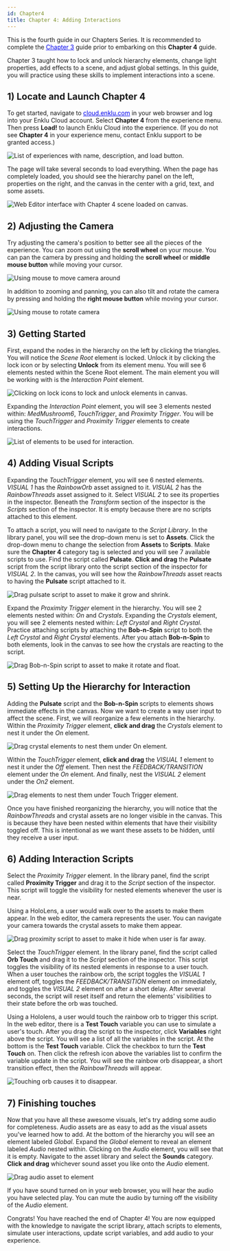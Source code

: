 ```yaml
---
id: Chapter4
title: Chapter 4: Adding Interactions
---
```


This is the fourth guide in our Chapters Series. It is recommended to complete the <a style="color:#0000ee" href="/docs/ChaptersSeries/Chapter3" target="\_blank"><u>Chapter 3</u></a> guide prior to embarking on this **Chapter 4** guide.

Chapter 3 taught how to lock and unlock hierarchy elements, change light properties, add effects to a scene, and adjust global settings. In this guide, you will practice using these skills to implement interactions into a scene.

## 1) Locate and Launch Chapter 4

To get started, navigate to <a style="color:#0000ee" href="https://cloud.enklu.com/" target="\_blank"><u>cloud.enklu.com</u></a> in your web browser and log into your Enklu Cloud account. Select **Chapter 4** from the experience menu. Then press **Load!** to launch Enklu Cloud into the experience. (If you do not see **Chapter 4** in your experience menu, contact Enklu support to be granted access.)

![List of experiences with name, description, and load button.](/img/product/Chapter4_MyExperiences.png)

The page will take several seconds to load everything. When the page has completely loaded, you should see the hierarchy panel on the left, properties on the right, and the canvas in the center with a grid, text, and some assets.

![Web Editor interface with Chapter 4 scene loaded on canvas.](/img/product/Chapter4_Main.png)

## 2) Adjusting the Camera

Try adjusting the camera's position to better see all the pieces of the experience. You can zoom out using the **scroll wheel** on your mouse. You can pan the camera by pressing and holding the **scroll wheel** or **middle mouse button** while moving your cursor.

![Using mouse to move camera around](/img/product/Chapter4_AdjustCamera.gif)

In addition to zooming and panning, you can also tilt and rotate the camera by pressing and holding the **right mouse button** while moving your cursor.

![Using mouse to rotate camera](/img/product/Chapter4_CameraRotate.gif)

## 3) Getting Started

First, expand the nodes in the hierarchy on the left by clicking the triangles. You will notice the *Scene Root* element is locked. Unlock it by clicking the lock icon or by selecting **Unlock** from its element menu. You will see 6 elements nested within the Scene Root element. The main element you will be working with is the *Interaction Point* element.

![Clicking on lock icons to lock and unlock elements in canvas.](/img/product/Chapter4_HierarchyUnlock.gif)

Expanding the *Interaction Point* element, you will see 3 elements nested within: *MedMushroom6*, *TouchTrigger*, and *Proximity Trigger*. You will be using the *TouchTrigger* and *Proximity Trigger* elements to create interactions.

![List of elements to be used for interaction.](/img/product/Chapter4_HierarchyInteractionPoint.gif)

## 4) Adding Visual Scripts

Expanding the *TouchTrigger* element, you will see 6 nested elements. *VISUAL 1* has the *RainbowOrb* asset assigned to it. *VISUAL 2* has the *RainbowThreads* asset assigned to it. Select *VISUAL 2* to see its properties in the inspector. Beneath the *Transform* section of the inspector is the *Scripts* section of the inspector. It is empty because there are no scripts attached to this element.

To attach a script, you will need to navigate to the *Script Library*. In the library panel, you will see the drop-down menu is set to **Assets**. Click the drop-down menu to change the selection from **Assets** to **Scripts**. Make sure the **Chapter 4** category tag is selected and you will see 7 available scripts to use. Find the script called **Pulsate**. **Click and drag** the **Pulsate** script from the script library onto the script section of the inspector for *VISUAL 2*. In the canvas, you will see how the *RainbowThreads* asset reacts to having the **Pulsate** script attached to it.

![Drag pulsate script to asset to make it grow and shrink.](/img/product/Chapter4_AttachPulsate.gif)

Expand the *Proximity Trigger* element in the hierarchy. You will see 2 elements nested within: *On* and *Crystals*. Expanding the *Crystals* element, you will see 2 elements nested within: *Left Crystal* and *Right Crystal*. Practice attaching scripts by attaching the **Bob-n-Spin** script to both the *Left Crystal* and *Right Crystal* elements. After you attach **Bob-n-Spin** to both elements, look in the canvas to see how the crystals are reacting to the script.

![Drag Bob-n-Spin script to asset to make it rotate and float.](/img/product/Chapter4_AttachBobnSpin.gif)

## 5) Setting Up the Hierarchy for Interaction

Adding the **Pulsate** script and the **Bob-n-Spin** scripts to elements shows immediate effects in the canvas. Now we want to create a way user input to affect the scene. First, we will reorganize a few elements in the hierarchy. Within the *Proximity Trigger* element, **click and drag** the *Crystals* element to nest it under the *On* element.

![Drag crystal elements to nest them under On element.](/img/product/Chapter4_HierarchyCrystals.gif)

Within the *TouchTrigger* element, **click and drag** the *VISUAL 1* element to nest it under the *Off* element. Then nest the *FEEDBACK/TRANSITION* element under the *On* element. And finally, nest the *VISUAL 2* element under the *On2* element.

![Drag elements to nest them under Touch Trigger element.](/img/product/Chapter4_HierarchyTouchTrigger.gif)

Once you have finished reorganizing the hierarchy, you will notice that the *RainbowThreads* and crystal assets are no longer visible in the canvas. This is because they have been nested within elements that have their visibility toggled off. This is intentional as we want these assets to be hidden, until they receive a user input.


## 6) Adding Interaction Scripts

Select the *Proximity Trigger* element. In the library panel, find the script called **Proximity Trigger** and drag it to the *Script* section of the inspector. This script will toggle the visibility for nested elements whenever the user is near.

Using a HoloLens, a user would walk over to the assets to make them appear. In the web editor, the camera represents the user. You can navigate your camera towards the crystal assets to make them appear.

![Drag proximity script to asset to make it hide when user is far away.](/img/product/Chapter4_ProximityTriggerScript.gif)


Select the *TouchTrigger* element. In the library panel, find the script called **Orb Touch** and drag it to the *Script* section of the inspector. This script toggles the visibility of its nested elements in response to a user touch. When a user touches the rainbow orb, the script toggles the *VISUAL 1* element off, toggles the *FEEDBACK/TRANSITION* element on immediately, and toggles the *VISUAL 2* element on after a short delay. After several seconds, the script will reset itself and return the elements' visibilities to their state before the orb was touched.

Using a Hololens, a user would touch the rainbow orb to trigger this script. In the web editor, there is a **Test Touch** variable you can use to simulate a user's touch. After you drag the script to the inspector, click **Variables** right above the script. You will see a list of all the variables in the script. At the bottom is the **Test Touch** variable. Click the checkbox to turn the **Test Touch** on. Then click the refresh icon above the variables list to confirm the variable update in the script. You will see the rainbow orb disappear, a short transition effect, then the *RainbowThreads* will appear.

![Touching orb causes it to disappear.](/img/product/Chapter4_OrbTouch.gif)


## 7) Finishing touches

Now that you have all these awesome visuals, let's try adding some audio for completeness. Audio assets are as easy to add as the visual assets you've learned how to add. At the bottom of the hierarchy you will see an element labeled *Global*. Expand the *Global* element to reveal an element labeled *Audio* nested within. Clicking on the *Audio* element, you will see that it is empty. Navigate to the asset library and select the **Sounds** category. **Click and drag** whichever sound asset you like onto the *Audio* element.

![Drag audio asset to element](/img/product/Chapter4_Audio.gif)


If you have sound turned on in your web browser, you will hear the audio you have selected play. You can mute the audio by turning off the visibility of the *Audio* element.

Congrats! You have reached the end of Chapter 4! You are now equipped with the knowledge to navigate the script library, attach scripts to elements, simulate user interactions, update script variables, and add audio to your experience.
